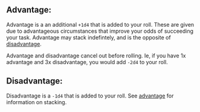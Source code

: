 ## Advantage:

Advantage is a an additional `+1d4` that is added to your roll. These are given due to advantageous circumstances that improve your odds of succeeding your task. Advantage may stack indefintely, and is the opposite of [disadvantage](rolls.md#Disadvantage).

Advantage and disadvantage cancel out before rolling. Ie, if you have 1x advantage and 3x disadvantage, you would add `-2d4` to your roll.

## Disadvantage:

Disadvantage is a `-1d4` that is added to your roll. See [advantage](rolls.md#Advantage) for information on stacking.
